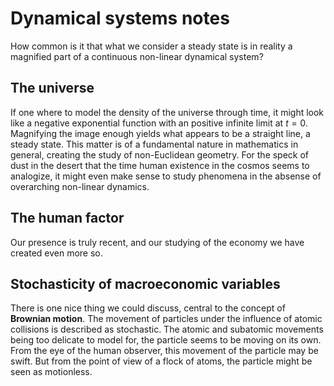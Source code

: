 # Dynamical systems notes
How common is it that what we consider a steady state is in reality a magnified part of a continuous non-linear dynamical system?

## The universe

If one where to model the density of the universe through time, it might look like a negative exponential function with an positive infinite limit at $t=0$. Magnifying the image enough yields what appears to be a straight line, a steady state. This matter is of a fundamental nature in mathematics in general, creating the study of non-Euclidean geometry. For the speck of dust in the desert that the time human existence in the cosmos seems to analogize, it might even make sense to study phenomena in the absense of overarching non-linear dynamics. 

## The human factor

Our presence is truly recent, and our studying of the economy we have created even more so. 

## Stochasticity of macroeconomic variables

There is one nice thing we could discuss, central to the concept of **Brownian motion**. The movement of particles under the influence of atomic collisions is described as stochastic. The atomic and subatomic movements being too delicate to model for, the particle seems to be moving on its own. From the eye of the human observer, this movement of the particle may be swift. But from the point of view of a flock of atoms, the particle might be seen as motionless.
